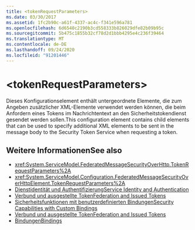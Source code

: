 ```yaml
---
title: <tokenRequestParameters>
ms.date: 03/30/2017
ms.assetid: 1fc2b90c-a61f-4337-ac4c-f341e596a781
ms.openlocfilehash: 6d6540c2190b3cd558333b826029dfe82b09b95c
ms.sourcegitcommit: 5b475c1855b32cf78d2d1bbb4295e4c236f39464
ms.translationtype: MT
ms.contentlocale: de-DE
ms.lasthandoff: 09/24/2020
ms.locfileid: "91201446"
---
```

# \<tokenRequestParameters>

<span data-ttu-id="2eaf5-101">Dieses Konfigurationselement enthält untergeordnete Elemente, die zum Angeben zusätzlicher XML-Elemente verwendet werden können, die beim Anfordern eines Tokens im Nachrichtentext an den Sicherheitstokendienst gesendet werden sollen.</span><span class="sxs-lookup"><span data-stu-id="2eaf5-101">This configuration element contains child elements that can be used to specify additional XML elements to be sent in the message body to the Security Token Service when requesting a token.</span></span>  
  
## <a name="see-also"></a><span data-ttu-id="2eaf5-102">Weitere Informationen</span><span class="sxs-lookup"><span data-stu-id="2eaf5-102">See also</span></span>

- <xref:System.ServiceModel.FederatedMessageSecurityOverHttp.TokenRequestParameters%2A>
- <xref:System.ServiceModel.Configuration.FederatedMessageSecurityOverHttpElement.TokenRequestParameters%2A>
- [<span data-ttu-id="2eaf5-103">Dienstidentität und Authentifizierung</span><span class="sxs-lookup"><span data-stu-id="2eaf5-103">Service Identity and Authentication</span></span>](../../../wcf/feature-details/service-identity-and-authentication.md)
- [<span data-ttu-id="2eaf5-104">Verbund und ausgestellte Token</span><span class="sxs-lookup"><span data-stu-id="2eaf5-104">Federation and Issued Tokens</span></span>](../../../wcf/feature-details/federation-and-issued-tokens.md)
- [<span data-ttu-id="2eaf5-105">Sicherheitsfunktionen mit benutzerdefinierten Bindungen</span><span class="sxs-lookup"><span data-stu-id="2eaf5-105">Security Capabilities with Custom Bindings</span></span>](../../../wcf/feature-details/security-capabilities-with-custom-bindings.md)
- [<span data-ttu-id="2eaf5-106">Verbund und ausgestellte Token</span><span class="sxs-lookup"><span data-stu-id="2eaf5-106">Federation and Issued Tokens</span></span>](../../../wcf/feature-details/federation-and-issued-tokens.md)
- [<span data-ttu-id="2eaf5-107">Bindungen</span><span class="sxs-lookup"><span data-stu-id="2eaf5-107">Bindings</span></span>](../../../wcf/bindings.md)
